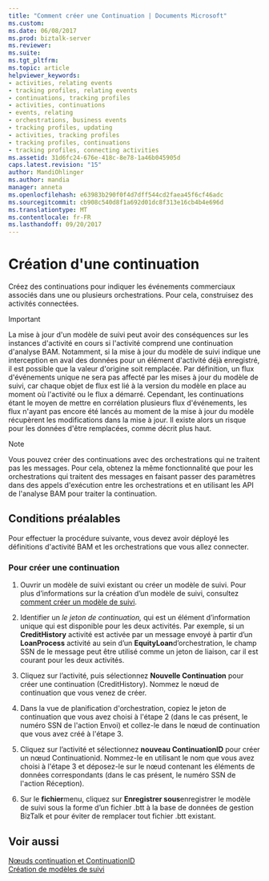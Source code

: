 ```yaml
---
title: "Comment créer une Continuation | Documents Microsoft"
ms.custom: 
ms.date: 06/08/2017
ms.prod: biztalk-server
ms.reviewer: 
ms.suite: 
ms.tgt_pltfrm: 
ms.topic: article
helpviewer_keywords:
- activities, relating events
- tracking profiles, relating events
- continuations, tracking profiles
- activities, continuations
- events, relating
- orchestrations, business events
- tracking profiles, updating
- activities, tracking profiles
- tracking profiles, continuations
- tracking profiles, connecting activities
ms.assetid: 31d6fc24-676e-418c-8e78-1a46b045905d
caps.latest.revision: "15"
author: MandiOhlinger
ms.author: mandia
manager: anneta
ms.openlocfilehash: e63983b290f0f4d7dff544cd2faea45f6cf46adc
ms.sourcegitcommit: cb908c540d8f1a692d01dc8f313e16cb4b4e696d
ms.translationtype: MT
ms.contentlocale: fr-FR
ms.lasthandoff: 09/20/2017
---
```

# <a name="how-to-create-a-continuation"></a>Création d'une continuation
Créez des continuations pour indiquer les événements commerciaux associés dans une ou plusieurs orchestrations. Pour cela, construisez des activités connectées.  
  
> [!IMPORTANT]
>  La mise à jour d'un modèle de suivi peut avoir des conséquences sur les instances d'activité en cours si l'activité comprend une continuation d'analyse BAM. Notamment, si la mise à jour du modèle de suivi indique une interception en aval des données pour un élément d'activité déjà enregistré, il est possible que la valeur d'origine soit remplacée. Par définition, un flux d'événements unique ne sera pas affecté par les mises à jour du modèle de suivi, car chaque objet de flux est lié à la version du modèle en place au moment où l'activité ou le flux a démarré.  Cependant, les continuations étant le moyen de mettre en corrélation plusieurs flux d'événements, les flux n'ayant pas encore été lancés au moment de la mise à jour du modèle récupèrent les modifications dans la mise à jour. Il existe alors un risque pour les données d'être remplacées, comme décrit plus haut.  
  
> [!NOTE]
>  Vous pouvez créer des continuations avec des orchestrations qui ne traitent pas les messages. Pour cela, obtenez la même fonctionnalité que pour les orchestrations qui traitent des messages en faisant passer des paramètres dans des appels d'exécution entre les orchestrations et en utilisant les API de l'analyse BAM pour traiter la continuation.  
  
## <a name="prerequisites"></a>Conditions préalables  
 Pour effectuer la procédure suivante, vous devez avoir déployé les définitions d'activité BAM et les orchestrations que vous allez connecter.  
  
### <a name="to-create-a-continuation"></a>Pour créer une continuation  
  
1.  Ouvrir un modèle de suivi existant ou créer un modèle de suivi. Pour plus d’informations sur la création d’un modèle de suivi, consultez [comment créer un modèle de suivi](../core/how-to-create-a-tracking-profile.md).  
  
2.  Identifier un *le jeton de continuation,* qui est un élément d’information unique qui est disponible pour les deux activités. Par exemple, si un **CreditHistory** activité est activée par un message envoyé à partir d’un **LoanProcess** activité au sein d’un **EquityLoan**d’orchestration, le champ SSN de le message peut être utilisé comme un jeton de liaison, car il est courant pour les deux activités.  
  
3.  Cliquez sur l’activité, puis sélectionnez **Nouvelle Continuation** pour créer une continuation (CreditHistory). Nommez le nœud de continuation que vous venez de créer.  
  
4.  Dans la vue de planification d'orchestration, copiez le jeton de continuation que vous avez choisi à l'étape 2 (dans le cas présent, le numéro SSN de l'action Envoi) et collez-le dans le nœud de continuation que vous avez créé à l'étape 3.  
  
5.  Cliquez sur l’activité et sélectionnez **nouveau ContinuationID** pour créer un nœud Continuationid. Nommez-le en utilisant le nom que vous avez choisi à l'étape 3 et déposez-le sur le nœud contenant les éléments de données correspondants (dans le cas présent, le numéro SSN de l'action Réception).  
  
6.  Sur le **fichier**menu, cliquez sur **Enregistrer sous**enregistrer le modèle de suivi sous la forme d’un fichier .btt à la base de données de gestion BizTalk et pour éviter de remplacer tout fichier .btt existant.  
  
## <a name="see-also"></a>Voir aussi  
 [Nœuds continuation et ContinuationID](../core/continuation-and-continuationid-nodes.md)   
 [Création de modèles de suivi](../core/creating-tracking-profiles.md)